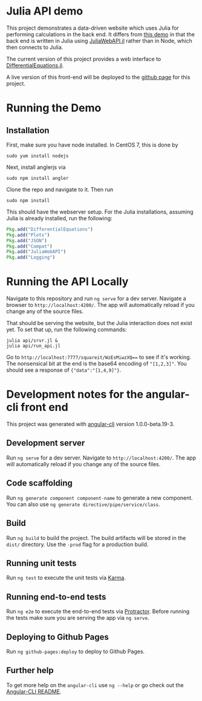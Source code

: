 # Julia API demo

This project demonstrates a data-driven website which uses Julia for performing
calculations in the back end. It differs from [this demo](https://github.com/amellnik/Julia-Node-stack-demo)
in that the back end is written in Julia using [JuliaWebAPI.jl](https://github.com/JuliaWeb/JuliaWebAPI.jl)
rather than in Node, which then connects to Julia.  

The current version of this project provides a web interface to [DifferentialEquations.jl](https://github.com/JuliaDiffEq/DifferentialEquations.jl).

A live version of this front-end will be deployed to the [github page](https://amellnik.github.io/JuliaAPIDemo/) for this project.  

# Running the Demo

## Installation

First, make sure you have node installed. In CentOS 7, this is done by

```
sudo yum install nodejs
```

Next, install anglerjs via

```
sudo npm install angler
```

Clone the repo and navigate to it. Then run

```
sudo npm install
```

This should have the webserver setup. For the Julia installations, assuming
Julia is already installed, run the following:

```julia
Pkg.add("DifferentialEquations")
Pkg.add("Plots")
Pkg.add("JSON")
Pkg.add("Compat")
Pkg.add("JuliaWebAPI")
Pkg.add("Logging")
```

# Running the API Locally

Navigate to this repository and run `ng serve` for a dev server.
Navigate a browser to `http://localhost:4200/`.
The app will automatically reload if you change any of the source files.

That should be serving the website, but the Julia interaction does not exist
yet. To set that up, run the following commands:

```
julia api/srvr.jl &
julia api/run_api.jl
```

Go to `http://localhost:7777/squareit/WzEsMiwzXQ==` to see if it's working.
The nonsensical bit at the end is the base64 encoding of `"[1,2,3]"`.
You should see a response of `{"data":"[1,4,9]"}`.  

# Development notes for the angular-cli front end

This project was generated with [angular-cli](https://github.com/angular/angular-cli) version 1.0.0-beta.19-3.

## Development server
Run `ng serve` for a dev server. Navigate to `http://localhost:4200/`. The app will automatically reload if you change any of the source files.

## Code scaffolding

Run `ng generate component component-name` to generate a new component. You can also use `ng generate directive/pipe/service/class`.

## Build

Run `ng build` to build the project. The build artifacts will be stored in the `dist/` directory. Use the `-prod` flag for a production build.

## Running unit tests

Run `ng test` to execute the unit tests via [Karma](https://karma-runner.github.io).

## Running end-to-end tests

Run `ng e2e` to execute the end-to-end tests via [Protractor](http://www.protractortest.org/).
Before running the tests make sure you are serving the app via `ng serve`.

## Deploying to Github Pages

Run `ng github-pages:deploy` to deploy to Github Pages.

## Further help

To get more help on the `angular-cli` use `ng --help` or go check out the [Angular-CLI README](https://github.com/angular/angular-cli/blob/master/README.md).
